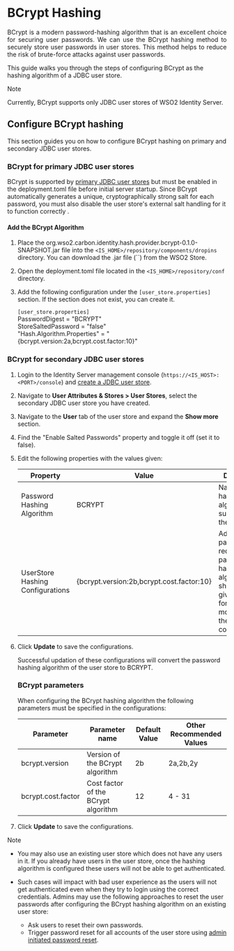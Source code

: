# BCrypt Hashing
<p style="text-align: justify;">
BCrypt is a modern password-hashing algorithm that is an excellent choice for securing user passwords. We can use the BCrypt hashing method to securely store user passwords in user stores. This method helps to reduce the risk of brute-force attacks against user passwords.
</p>

This guide walks you through the steps of configuring BCrypt as the hashing algorithm of a JDBC user store.

> [!NOTE]
> Currently, BCrypt supports only JDBC user stores of WSO2 Identity Server.

## Configure BCrypt hashing

This section guides you on how to configure BCrypt hashing on primary and secondary JDBC user stores.

### BCrypt for primary JDBC user stores

BCrypt is supported by 
[primary JDBC user stores](https://is.docs.wso2.com/en/7.0.0/guides/users/user-stores/primary-user-store/configure-a-jdbc-user-store/) but must be enabled in the deployment.toml file before initial server startup. Since BCrypt automatically generates a unique, cryptographically strong salt for each password, you must also disable the user store's external salt handling for it to function correctly .

#### Add the BCrypt Algorithm 

1. Place the org.wso2.carbon.identity.hash.provider.bcrypt-0.1.0-SNAPSHOT.jar file into the       `<IS_HOME>/repository/components/dropins` directory. You can download the .jar file (``) from the     WSO2 Store.

2. Open the deployment.toml file located in the `<IS_HOME>/repository/conf` directory.

3. Add the following configuration under the `[user_store.properties]` section. If the section does not exist, you can create it.

   `[user_store.properties]`\
     PasswordDigest = "BCRYPT"\
     StoreSaltedPassword = "false"\
    "Hash.Algorithm.Properties" = "{bcrypt.version:2a,bcrypt.cost.factor:10}"

### BCrypt for secondary JDBC user stores

1. Login to the Identity Server management console (`https://<IS_HOST>:<PORT>/console`) and [create a JDBC user store](https://is.docs.wso2.com/en/7.0.0/guides/users/user-stores/configure-secondary-user-stores/).

2. Navigate to **User Attributes & Stores > User Stores**, select the secondary JDBC user store you have created.
   
3. Navigate to the **User** tab of the user store and expand the **Show more** section.

4. Find the "Enable Salted Passwords" property and toggle it off (set it to false).

5. Edit the following properties with the values given:

   <table>
    <thead>
    <tr class="header">
    <th>Property</th>
    <th>Value</th>
    <th>Description</th>
    </tr>
    </thead>
    <tbody>
    <tr class="odd">
    <td>Password Hashing Algorithm</td>
    <td>BCRYPT</td>
    <td>Name of the hashing algorithm supported by the user store.</td>
    </tr>
    <tr class="even">
    <td>UserStore Hashing Configurations</td>
    <td>{bcrypt.version:2b,bcrypt.cost.factor:10}</td>
    <td>Additional parameters required for password hashing algorithm. This should be given in JSON format. Learn more about these configurations.</td>
    </tr>
    </tbody>
    </table>

5. Click **Update** to save the configurations.

   Successful updation of these configurations will convert the password hashing algorithm of the user store to BCRYPT.

   ### BCrypt parameters

   When configuring the BCrypt hashing algorithm the following parameters must be specified in the configurations:

   
    <table>
    <thead>
    <tr class="header">
    <th>Parameter</th>
    <th>Parameter name</th>
    <th>Default Value</th>
    <th>Other Recommended Values</th>
    </tr>
    </thead>
    <tbody>
    <tr class="odd">
    <td>bcrypt.version</td>
    <td>Version of the BCrypt algorithm</td>
    <td>2b</td>
    <td>2a,2b,2y</td>
    </tr>
    <tr class="even">
    <td>bcrypt.cost.factor</td>
    <td>Cost factor of the BCrypt algorithm</td>
    <td>12</td>
    <td>4 - 31</td>
    </tr>
    </tbody>
    </table>

5. Click **Update** to save the configurations.
   
> [!NOTE]
> - You may also use an existing user store which does not have any users in it. If you already have users in the user store, once the hashing algorithm is configured these users will not be able to get authenticated.
>
> - Such cases will impact with bad user experience as the users will not get authenticated even when they try to login using the correct  credentials. Admins may use the following approaches to reset the user passwords after configuring the BCrypt hashing algorithm on an existing user store:
>   - Ask users to reset their own passwords.
>   - Trigger password reset for all accounts of the user store using [admin initiated password reset](https://is.docs.wso2.com/en/7.0.0/guides/users/manage-users/#reset-the-users-password).



